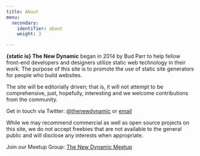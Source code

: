 ```yaml
---
title: About
menu:
  secondary:
    identifier: about
    weight: 3

---
```

**{static is} The New Dynamic** began in 2014 by Bud Parr to help fellow front-end developers and designers utilize static web technology in their work. The purpose of this site is to promote the use of static site generators for people who build websites.

The site will be editorially driven; that is, it will not attempt to be comprehensive, just, hopefully, interesting and we welcome contributions from the community.

Get in touch via Twitter: [@thenewdynamic](https://twitter.com/thenewdynamic)  or [email ](mailto:budparr@thenewdynamic.com)

While we may recommend commercial as well as open source projects on this site, we do not accept freebies that are not available to the general public and will disclose any interests when appropriate.

Join our Meetup Group: [The New Dynamic Meetup](https://www.meetup.com/The-New-Dynamic/)